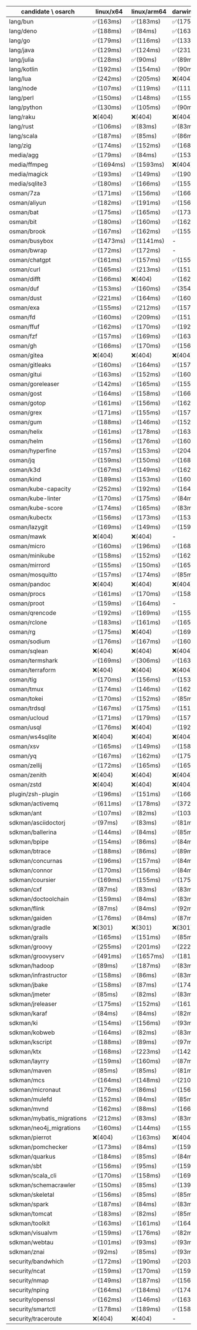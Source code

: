 | candidate \ osarch | linux/x64 | linux/arm64 | darwin/x64 | darwin/arm64 | win/x64 |
| ------------------ | ----------- | ------------ | ---------- | --------- | ------- |
|lang/bun | ✅(163ms) | ✅(183ms) | ✅(175ms) | ✅(250ms) | ❌(404)|
|lang/deno | ✅(188ms) | ✅(84ms) | ✅(163ms) | ✅(166ms) | ✅(160ms) |
|lang/go | ✅(179ms) | ✅(116ms) | ✅(133ms) | ✅(117ms) | ✅(117ms) |
|lang/java | ✅(129ms) | ✅(124ms) | ✅(231ms) | ✅(124ms) | ✅(124ms) |
|lang/julia | ✅(128ms) | ✅(90ms) | ✅(89ms) | ✅(85ms) | ✅(92ms) |
|lang/kotlin | ✅(192ms) | ✅(154ms) | ✅(90ms) | ✅(82ms) | ✅(85ms) |
|lang/lua | ✅(242ms) | ✅(205ms) | ❌(404)| ❌(404)| ✅(214ms) |
|lang/node | ✅(107ms) | ✅(119ms) | ✅(111ms) | ✅(111ms) | ✅(98ms) |
|lang/perl | ✅(150ms) | ✅(148ms) | ✅(155ms) | ✅(154ms) | ❌(404)|
|lang/python | ✅(130ms) | ✅(105ms) | ✅(90ms) | ✅(89ms) | ✅(90ms) |
|lang/raku | ❌(404)| ❌(404)| ❌(404)| ❌(404)| ❌(404)|
|lang/rust | ✅(106ms) | ✅(83ms) | ✅(83ms) | ✅(82ms) | ✅(84ms) |
|lang/scala | ✅(187ms) | ✅(85ms) | ✅(86ms) | ✅(152ms) | ✅(170ms) |
|lang/zig | ✅(174ms) | ✅(152ms) | ✅(168ms) | ✅(164ms) | ✅(210ms) |
|media/agg | ✅(179ms) | ✅(84ms) | ✅(153ms) | ✅(164ms) | ✅(181ms) |
|media/ffmpeg | ✅(1694ms) | ✅(1593ms) | ❌(404)| ✅(1503ms) | ✅(1771ms) |
|media/magick | ✅(193ms) | ✅(149ms) | ✅(190ms) | ✅(168ms) | ❌(404)|
|media/sqlite3 | ✅(180ms) | ✅(166ms) | ✅(155ms) | ✅(148ms) | ✅(152ms) |
|osman/7za | ✅(171ms) | ✅(156ms) | ✅(166ms) | ✅(150ms) | ✅(172ms) |
|osman/aliyun | ✅(182ms) | ✅(191ms) | ✅(156ms) | ✅(159ms) | ✅(153ms) |
|osman/bat | ✅(175ms) | ✅(165ms) | ✅(173ms) | ✅(151ms) | ✅(189ms) |
|osman/bit | ✅(180ms) | ✅(160ms) | ✅(162ms) | ✅(175ms) | ✅(154ms) |
|osman/brook | ✅(167ms) | ✅(162ms) | ✅(155ms) | ✅(154ms) | ✅(155ms) |
|osman/busybox | ✅(1473ms) | ✅(1141ms) | - | - | ✅(1133ms) |
|osman/bwrap | ✅(172ms) | ✅(172ms) | - | - | - |
|osman/chatgpt | ✅(161ms) | ✅(157ms) | ✅(155ms) | ✅(164ms) | ✅(176ms) |
|osman/curl | ✅(165ms) | ✅(213ms) | ✅(151ms) | ✅(170ms) | ✅(157ms) |
|osman/difft | ✅(166ms) | ❌(404)| ✅(162ms) | ✅(172ms) | ✅(170ms) |
|osman/duf | ✅(153ms) | ✅(160ms) | ✅(354ms) | ✅(148ms) | ✅(178ms) |
|osman/dust | ✅(221ms) | ✅(164ms) | ✅(160ms) | ✅(161ms) | ✅(175ms) |
|osman/exa | ✅(155ms) | ✅(212ms) | ✅(157ms) | ✅(1175ms) | ✅(157ms) |
|osman/fd | ✅(160ms) | ✅(209ms) | ✅(151ms) | ✅(181ms) | ✅(176ms) |
|osman/ffuf | ✅(162ms) | ✅(170ms) | ✅(192ms) | ✅(162ms) | ✅(169ms) |
|osman/fzf | ✅(157ms) | ✅(169ms) | ✅(163ms) | ✅(162ms) | ✅(161ms) |
|osman/gh | ✅(166ms) | ✅(170ms) | ✅(156ms) | ✅(152ms) | ✅(169ms) |
|osman/gitea | ❌(404)| ❌(404)| ❌(404)| ❌(404)| ❌(404)|
|osman/gitleaks | ✅(160ms) | ✅(164ms) | ✅(157ms) | ✅(146ms) | ✅(151ms) |
|osman/gitui | ✅(163ms) | ✅(152ms) | ✅(160ms) | ✅(167ms) | ✅(159ms) |
|osman/goreleaser | ✅(142ms) | ✅(165ms) | ✅(155ms) | ✅(163ms) | ✅(187ms) |
|osman/gost | ✅(164ms) | ✅(158ms) | ✅(166ms) | ✅(149ms) | ✅(153ms) |
|osman/gotop | ✅(161ms) | ✅(156ms) | ✅(162ms) | ✅(160ms) | ✅(195ms) |
|osman/grex | ✅(171ms) | ✅(155ms) | ✅(157ms) | ✅(150ms) | ✅(151ms) |
|osman/gum | ✅(188ms) | ✅(146ms) | ✅(152ms) | ✅(152ms) | ✅(165ms) |
|osman/helix | ✅(161ms) | ✅(178ms) | ✅(163ms) | ✅(157ms) | ✅(153ms) |
|osman/helm | ✅(156ms) | ✅(176ms) | ✅(160ms) | ✅(91ms) | ✅(157ms) |
|osman/hyperfine | ✅(157ms) | ✅(153ms) | ✅(204ms) | ✅(83ms) | ✅(157ms) |
|osman/jq | ✅(159ms) | ✅(150ms) | ✅(168ms) | ✅(154ms) | ✅(173ms) |
|osman/k3d | ✅(167ms) | ✅(149ms) | ✅(162ms) | ✅(149ms) | ✅(164ms) |
|osman/kind | ✅(189ms) | ✅(153ms) | ✅(160ms) | ✅(161ms) | ✅(153ms) |
|osman/kube-capacity | ✅(252ms) | ✅(192ms) | ✅(164ms) | ✅(165ms) | ✅(150ms) |
|osman/kube-linter | ✅(170ms) | ✅(175ms) | ✅(84ms) | ✅(149ms) | ✅(150ms) |
|osman/kube-score | ✅(174ms) | ✅(165ms) | ✅(83ms) | ✅(152ms) | ✅(163ms) |
|osman/kubectx | ✅(156ms) | ✅(173ms) | ✅(153ms) | ✅(148ms) | ✅(162ms) |
|osman/lazygit | ✅(169ms) | ✅(149ms) | ✅(159ms) | ✅(168ms) | ✅(160ms) |
|osman/mawk | ❌(404)| ❌(404)| - | - | ❌(404)|
|osman/micro | ✅(160ms) | ✅(196ms) | ✅(168ms) | ✅(280ms) | ✅(160ms) |
|osman/minikube | ✅(158ms) | ✅(152ms) | ✅(162ms) | ✅(179ms) | ✅(200ms) |
|osman/mirrord | ✅(155ms) | ✅(150ms) | ✅(165ms) | ✅(218ms) | - |
|osman/mosquitto | ✅(157ms) | ✅(174ms) | ✅(85ms) | ✅(145ms) | ✅(148ms) |
|osman/pandoc | ❌(404)| ❌(404)| ❌(404)| ❌(404)| ❌(404)|
|osman/procs | ✅(161ms) | ✅(170ms) | ✅(158ms) | ✅(152ms) | ✅(189ms) |
|osman/proot | ✅(159ms) | ✅(164ms) | - | - | - |
|osman/qrencode | ✅(192ms) | ✅(169ms) | ✅(155ms) | ✅(163ms) | ✅(166ms) |
|osman/rclone | ✅(183ms) | ✅(161ms) | ✅(165ms) | ✅(168ms) | ✅(174ms) |
|osman/rg | ✅(175ms) | ❌(404)| ✅(169ms) | ❌(404)| ✅(167ms) |
|osman/sodium | ✅(176ms) | ✅(167ms) | ✅(160ms) | ✅(161ms) | ✅(174ms) |
|osman/sqlean | ❌(404)| ❌(404)| ❌(404)| ❌(404)| ❌(404)|
|osman/termshark | ✅(169ms) | ✅(306ms) | ✅(163ms) | ✅(148ms) | ✅(158ms) |
|osman/terraform | ❌(404)| ❌(404)| ❌(404)| ❌(404)| ❌(404)|
|osman/tig | ✅(170ms) | ✅(156ms) | ✅(153ms) | ✅(147ms) | ❌(404)|
|osman/tmux | ✅(174ms) | ✅(146ms) | ✅(162ms) | ✅(150ms) | ✅(161ms) |
|osman/tokei | ✅(170ms) | ✅(152ms) | ✅(85ms) | ✅(171ms) | ✅(177ms) |
|osman/trdsql | ✅(167ms) | ✅(175ms) | ✅(151ms) | ✅(163ms) | ✅(153ms) |
|osman/ucloud | ✅(171ms) | ✅(179ms) | ✅(157ms) | ✅(153ms) | ✅(165ms) |
|osman/usql | ✅(176ms) | ❌(404)| ✅(192ms) | ✅(157ms) | ✅(158ms) |
|osman/ws4sqlite | ❌(404)| ❌(404)| ❌(404)| ❌(404)| ❌(404)|
|osman/xsv | ✅(165ms) | ✅(149ms) | ✅(158ms) | ✅(153ms) | ✅(151ms) |
|osman/yq | ✅(167ms) | ✅(162ms) | ✅(175ms) | ✅(169ms) | ✅(144ms) |
|osman/zellij | ✅(172ms) | ✅(165ms) | ✅(165ms) | ✅(168ms) | - |
|osman/zenith | ❌(404)| ❌(404)| ❌(404)| ❌(404)| - |
|osman/zstd | ❌(404)| ❌(404)| ❌(404)| ❌(404)| ❌(404)|
|plugin/zsh-plugin | ✅(196ms) | ✅(151ms) | ✅(166ms) | ✅(85ms) | ✅(84ms) |
|sdkman/activemq | ✅(611ms) | ✅(178ms) | ✅(372ms) | ✅(179ms) | ✅(276ms) |
|sdkman/ant | ✅(107ms) | ✅(82ms) | ✅(103ms) | ✅(83ms) | ✅(81ms) |
|sdkman/asciidoctorj | ✅(97ms) | ✅(83ms) | ✅(81ms) | ✅(81ms) | ✅(81ms) |
|sdkman/ballerina | ✅(144ms) | ✅(84ms) | ✅(85ms) | ✅(85ms) | ✅(85ms) |
|sdkman/bpipe | ✅(154ms) | ✅(86ms) | ✅(84ms) | ✅(82ms) | ✅(90ms) |
|sdkman/btrace | ✅(188ms) | ✅(86ms) | ✅(89ms) | ✅(89ms) | ✅(164ms) |
|sdkman/concurnas | ✅(196ms) | ✅(157ms) | ✅(84ms) | ✅(82ms) | ✅(86ms) |
|sdkman/connor | ✅(170ms) | ✅(156ms) | ✅(84ms) | ✅(86ms) | ✅(145ms) |
|sdkman/coursier | ✅(169ms) | ✅(155ms) | ✅(175ms) | ✅(164ms) | ✅(177ms) |
|sdkman/cxf | ✅(87ms) | ✅(83ms) | ✅(83ms) | ✅(83ms) | ✅(83ms) |
|sdkman/doctoolchain | ✅(159ms) | ✅(84ms) | ✅(83ms) | ✅(155ms) | ✅(85ms) |
|sdkman/flink | ✅(87ms) | ✅(84ms) | ✅(92ms) | ✅(83ms) | ✅(82ms) |
|sdkman/gaiden | ✅(176ms) | ✅(84ms) | ✅(87ms) | ✅(85ms) | ✅(85ms) |
|sdkman/gradle | ❌(301)| ❌(301)| ❌(301)| ❌(301)| ❌(301)|
|sdkman/grails | ✅(165ms) | ✅(151ms) | ✅(85ms) | ✅(82ms) | ✅(84ms) |
|sdkman/groovy | ✅(255ms) | ✅(201ms) | ✅(222ms) | ✅(211ms) | ✅(218ms) |
|sdkman/groovyserv | ✅(491ms) | ✅(1657ms) | ✅(181ms) | ✅(143ms) | ✅(194ms) |
|sdkman/hadoop | ✅(89ms) | ✅(187ms) | ✅(83ms) | ✅(82ms) | ✅(82ms) |
|sdkman/infrastructor | ✅(158ms) | ✅(86ms) | ✅(83ms) | ✅(172ms) | ✅(85ms) |
|sdkman/jbake | ✅(158ms) | ✅(87ms) | ✅(174ms) | ✅(91ms) | ✅(82ms) |
|sdkman/jmeter | ✅(85ms) | ✅(82ms) | ✅(83ms) | ✅(83ms) | ✅(82ms) |
|sdkman/jreleaser | ✅(175ms) | ✅(152ms) | ✅(161ms) | ✅(158ms) | ✅(151ms) |
|sdkman/karaf | ✅(84ms) | ✅(84ms) | ✅(82ms) | ✅(82ms) | ✅(84ms) |
|sdkman/ki | ✅(154ms) | ✅(156ms) | ✅(93ms) | ✅(83ms) | ✅(82ms) |
|sdkman/kobweb | ✅(164ms) | ✅(82ms) | ✅(83ms) | ✅(86ms) | ✅(84ms) |
|sdkman/kscript | ✅(188ms) | ✅(89ms) | ✅(97ms) | ✅(158ms) | ✅(84ms) |
|sdkman/ktx | ✅(168ms) | ✅(223ms) | ✅(142ms) | ✅(85ms) | ✅(90ms) |
|sdkman/layrry | ✅(159ms) | ✅(160ms) | ✅(87ms) | ✅(85ms) | ✅(83ms) |
|sdkman/maven | ✅(85ms) | ✅(85ms) | ✅(81ms) | ✅(81ms) | ✅(82ms) |
|sdkman/mcs | ✅(164ms) | ✅(148ms) | ✅(210ms) | ✅(155ms) | ✅(165ms) |
|sdkman/micronaut | ✅(176ms) | ✅(86ms) | ✅(156ms) | ✅(176ms) | ✅(182ms) |
|sdkman/mulefd | ✅(152ms) | ✅(84ms) | ✅(85ms) | ✅(84ms) | ✅(5092ms) |
|sdkman/mvnd | ✅(162ms) | ✅(88ms) | ✅(166ms) | ✅(169ms) | ✅(157ms) |
|sdkman/mybatis_migrations | ✅(212ms) | ✅(83ms) | ✅(83ms) | ✅(157ms) | ✅(95ms) |
|sdkman/neo4j_migrations | ✅(160ms) | ✅(144ms) | ✅(155ms) | ✅(142ms) | ✅(141ms) |
|sdkman/pierrot | ❌(404)| ✅(163ms) | ❌(404)| ✅(155ms) | ❌(404)|
|sdkman/pomchecker | ✅(173ms) | ✅(84ms) | ✅(159ms) | ✅(208ms) | ✅(93ms) |
|sdkman/quarkus | ✅(184ms) | ✅(85ms) | ✅(84ms) | ✅(87ms) | ✅(83ms) |
|sdkman/sbt | ✅(156ms) | ✅(95ms) | ✅(159ms) | ✅(84ms) | ✅(159ms) |
|sdkman/scala_cli | ✅(170ms) | ✅(158ms) | ✅(169ms) | ✅(167ms) | ✅(196ms) |
|sdkman/schemacrawler | ✅(150ms) | ✅(85ms) | ✅(139ms) | ✅(84ms) | ✅(84ms) |
|sdkman/skeletal | ✅(156ms) | ✅(85ms) | ✅(85ms) | ✅(82ms) | ✅(84ms) |
|sdkman/spark | ✅(187ms) | ✅(84ms) | ✅(83ms) | ✅(82ms) | ✅(85ms) |
|sdkman/tomcat | ✅(183ms) | ✅(82ms) | ✅(85ms) | ✅(99ms) | ✅(84ms) |
|sdkman/toolkit | ✅(163ms) | ✅(161ms) | ✅(164ms) | ✅(87ms) | ✅(164ms) |
|sdkman/visualvm | ✅(159ms) | ✅(176ms) | ✅(82ms) | ✅(84ms) | ✅(83ms) |
|sdkman/webtau | ✅(101ms) | ✅(93ms) | ✅(93ms) | ✅(86ms) | ✅(86ms) |
|sdkman/znai | ✅(92ms) | ✅(85ms) | ✅(93ms) | ✅(86ms) | ✅(86ms) |
|security/bandwhich | ✅(172ms) | ✅(190ms) | ✅(203ms) | ✅(175ms) | ❌(404)|
|security/ncat | ✅(159ms) | ✅(170ms) | ✅(159ms) | ✅(174ms) | - |
|security/nmap | ✅(149ms) | ✅(187ms) | ✅(156ms) | ✅(188ms) | - |
|security/nping | ✅(164ms) | ✅(184ms) | ✅(174ms) | ✅(154ms) | - |
|security/openssl | ✅(162ms) | ✅(146ms) | ✅(163ms) | ✅(184ms) | ✅(189ms) |
|security/smartctl | ✅(178ms) | ✅(189ms) | ✅(158ms) | ✅(170ms) | ✅(154ms) |
|security/traceroute | ❌(404)| ❌(404)| - | - | - |
